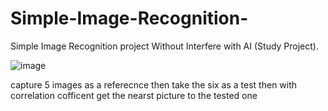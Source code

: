 # Simple-Image-Recognition-
Simple Image Recognition project Without Interfere with AI (Study Project).

<img src="https://user-images.githubusercontent.com/49767083/88874388-444df400-d21f-11ea-88a8-4ebb36b49cba.jpg" alt= "image">

capture 5 images as a referecnce then take the six as a test then with correlation cofficent get the nearst picture to the tested one
